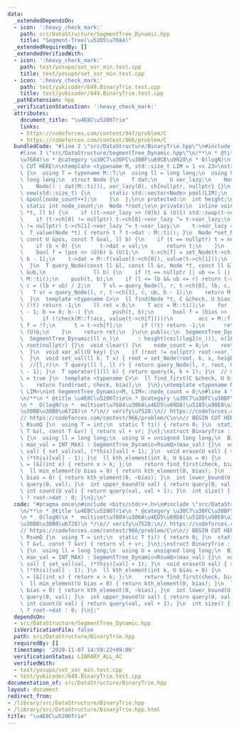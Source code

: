 ```yaml
---
data:
  _extendedDependsOn:
  - icon: ':heavy_check_mark:'
    path: src/DataStructure/SegmentTree_Dynamic.hpp
    title: "Segment-Tree(\u52D5\u7684)"
  _extendedRequiredBy: []
  _extendedVerifiedWith:
  - icon: ':heavy_check_mark:'
    path: test/yosupo/set_xor_min.test.cpp
    title: test/yosupo/set_xor_min.test.cpp
  - icon: ':heavy_check_mark:'
    path: test/yukicoder/649.BinaryTrie.test.cpp
    title: test/yukicoder/649.BinaryTrie.test.cpp
  _pathExtension: hpp
  _verificationStatusIcon: ':heavy_check_mark:'
  attributes:
    document_title: "\u4E8C\u5206Trie"
    links:
    - https://codeforces.com/contest/947/problem/C
    - https://codeforces.com/contest/966/problem/C
  bundledCode: "#line 2 \"src/DataStructure/BinaryTrie.hpp\"\n#include <bits/stdc++.h>\n\
    #line 3 \"src/DataStructure/SegmentTree_Dynamic.hpp\"\n/**\n * @title Segment-Tree(\u52D5\
    \u7684)\n * @category \u30C7\u30FC\u30BF\u69CB\u9020\n * O(logN)\n */\n\n// BEGIN\
    \ CUT HERE\n\ntemplate <typename M, std::size_t LIM = 1 << 23>\nstruct SegmentTree_Dynamic\
    \ {\n  using T = typename M::T;\n  using ll = long long;\n  using U = unsigned\
    \ long long;\n  struct Node {\n    T dat;\n    U xor_lazy;\n    Node *ch[2];\n\
    \    Node() : dat(M::ti()), xor_lazy(0), ch{nullptr, nullptr} {}\n    void *operator\
    \ new(std::size_t) {\n      static std::vector<Node> pool(LIM);\n      return\
    \ &pool[node_count++];\n    }\n  };\n\n protected:\n  int height;\n  ll n;\n \
    \ static int node_count;\n  Node *root;\n\n private:\n  inline void push(Node\
    \ *t, ll b) {\n    if ((t->xor_lazy >> (U)b) & (U)1) std::swap(t->ch[0], t->ch[1]);\n\
    \    if (t->ch[0] != nullptr) t->ch[0]->xor_lazy ^= t->xor_lazy;\n    if (t->ch[1]\
    \ != nullptr) t->ch[1]->xor_lazy ^= t->xor_lazy;\n    t->xor_lazy = 0;\n  }\n\
    \  T value(Node *t) { return t ? t->dat : M::ti(); }\n  Node *set_Node(Node *t,\
    \ const U &pos, const T &val, ll b) {\n    if (t == nullptr) t = new Node();\n\
    \    if (b < 0) {\n      t->dat = val;\n      return t;\n    }\n    push(t, b);\n\
    \    bool f = (pos >> (U)b) & (U)1;\n    t->ch[f] = set_Node(t->ch[f], pos, val,\
    \ b - 1);\n    t->dat = M::f(value(t->ch[0]), value(t->ch[1]));\n    return t;\n\
    \  }\n  T query_Node(const ll &l, const ll &r, Node *t, const ll &lb, const ll\
    \ &ub,\n               ll b) {\n    if (t == nullptr || ub <= l || r <= lb) return\
    \ M::ti();\n    push(t, b);\n    if (l <= lb && ub <= r) return t->dat;\n    ll\
    \ c = (lb + ub) / 2;\n    T vl = query_Node(l, r, t->ch[0], lb, c, b - 1);\n \
    \   T vr = query_Node(l, r, t->ch[1], c, ub, b - 1);\n    return M::f(vl, vr);\n\
    \  }\n  template <typename C>\n  ll find(Node *t, C &check, U bias) {\n    if\
    \ (!t) return -1;\n    ll ret = 0;\n    T acc = M::ti();\n    for (ll b = height\
    \ - 1; b >= 0; b--) {\n      push(t, b);\n      bool f = (bias >> (U)b) & (U)1;\n\
    \      if (!check(M::f(acc, value(t->ch[f]))))\n        acc = M::f(acc, value(t->ch[f])),\
    \ f = !f;\n      t = t->ch[f];\n      if (!t) return -1;\n      ret |= (U)f <<\
    \ (U)b;\n    }\n    return ret;\n  }\n\n public:\n  SegmentTree_Dynamic() {}\n\
    \  SegmentTree_Dynamic(ll n_)\n      : height(ceil(log2(n_))), n(1LL << height),\
    \ root(nullptr) {}\n  void clear() {\n    node_count = 0;\n    root = nullptr;\n\
    \  }\n  void xor_all(U key) {\n    if (root != nullptr) root->xor_lazy ^= key;\n\
    \  }\n  void set_val(ll k, T x) { root = set_Node(root, k, x, height - 1); }\n\
    \  //[l,r)\n  T query(ll l, ll r) { return query_Node(l, r, root, 0, n, height\
    \ - 1); }\n  T operator[](ll k) { return query(k, k + 1); }\n  // min { i : check(query(0,i+1))\
    \ = true }\n  template <typename C>\n  ll find_first(C &check, U bias = 0) {\n\
    \    return find(root, check, bias);\n  }\n};\ntemplate <typename M, std::size_t\
    \ LIM>\nint SegmentTree_Dynamic<M, LIM>::node_count = 0;\n#line 4 \"src/DataStructure/BinaryTrie.hpp\"\
    \n/**\n * @title \u4E8C\u5206Trie\n * @category \u30C7\u30FC\u30BF\u69CB\u9020\
    \n *  O(logN)\n *  multiset\u7684\u306A\u4ED5\u69D8(\u5185\u90E8\u306F\u52D5\u7684\
    \u30BB\u30B0\u6728)\n */\n// verify\u7528:\n// https://codeforces.com/contest/947/problem/C\n\
    // https://codeforces.com/contest/966/problem/C\n\n// BEGIN CUT HERE\n\nstruct\
    \ RsumQ {\n  using T = int;\n  static T ti() { return 0; }\n  static T f(const\
    \ T &vl, const T &vr) { return vl + vr; }\n};\nstruct BinaryTrie : public SegmentTree_Dynamic<RsumQ>\
    \ {\n  using ll = long long;\n  using U = unsigned long long;\n  BinaryTrie(ll\
    \ max_val = INT_MAX) : SegmentTree_Dynamic<RsumQ>(max_val) {}\n  void insert(U\
    \ val) { set_val(val, (*this)[val] + 1); }\n  void erase(U val) { set_val(val,\
    \ (*this)[val] - 1); }\n  ll kth_element(int k, U bias = 0) {\n    auto check\
    \ = [&](int x) { return x > k; };\n    return find_first(check, bias);\n  }\n\
    \  ll min_element(U bias = 0) { return kth_element(0, bias); }\n  ll max_element(U\
    \ bias = 0) { return kth_element(0, ~bias); }\n  int lower_bound(U val) { return\
    \ query(0, val); }\n  int upper_bound(U val) { return query(0, val + 1); }\n \
    \ int count(U val) { return query(val, val + 1); }\n  int size() { return root\
    \ ? root->dat : 0; }\n};\n"
  code: "#pragma once\n#include <bits/stdc++.h>\n#include \"src/DataStructure/SegmentTree_Dynamic.hpp\"\
    \n/**\n * @title \u4E8C\u5206Trie\n * @category \u30C7\u30FC\u30BF\u69CB\u9020\
    \n *  O(logN)\n *  multiset\u7684\u306A\u4ED5\u69D8(\u5185\u90E8\u306F\u52D5\u7684\
    \u30BB\u30B0\u6728)\n */\n// verify\u7528:\n// https://codeforces.com/contest/947/problem/C\n\
    // https://codeforces.com/contest/966/problem/C\n\n// BEGIN CUT HERE\n\nstruct\
    \ RsumQ {\n  using T = int;\n  static T ti() { return 0; }\n  static T f(const\
    \ T &vl, const T &vr) { return vl + vr; }\n};\nstruct BinaryTrie : public SegmentTree_Dynamic<RsumQ>\
    \ {\n  using ll = long long;\n  using U = unsigned long long;\n  BinaryTrie(ll\
    \ max_val = INT_MAX) : SegmentTree_Dynamic<RsumQ>(max_val) {}\n  void insert(U\
    \ val) { set_val(val, (*this)[val] + 1); }\n  void erase(U val) { set_val(val,\
    \ (*this)[val] - 1); }\n  ll kth_element(int k, U bias = 0) {\n    auto check\
    \ = [&](int x) { return x > k; };\n    return find_first(check, bias);\n  }\n\
    \  ll min_element(U bias = 0) { return kth_element(0, bias); }\n  ll max_element(U\
    \ bias = 0) { return kth_element(0, ~bias); }\n  int lower_bound(U val) { return\
    \ query(0, val); }\n  int upper_bound(U val) { return query(0, val + 1); }\n \
    \ int count(U val) { return query(val, val + 1); }\n  int size() { return root\
    \ ? root->dat : 0; }\n};"
  dependsOn:
  - src/DataStructure/SegmentTree_Dynamic.hpp
  isVerificationFile: false
  path: src/DataStructure/BinaryTrie.hpp
  requiredBy: []
  timestamp: '2020-11-07 14:59:22+09:00'
  verificationStatus: LIBRARY_ALL_AC
  verifiedWith:
  - test/yosupo/set_xor_min.test.cpp
  - test/yukicoder/649.BinaryTrie.test.cpp
documentation_of: src/DataStructure/BinaryTrie.hpp
layout: document
redirect_from:
- /library/src/DataStructure/BinaryTrie.hpp
- /library/src/DataStructure/BinaryTrie.hpp.html
title: "\u4E8C\u5206Trie"
---
```

